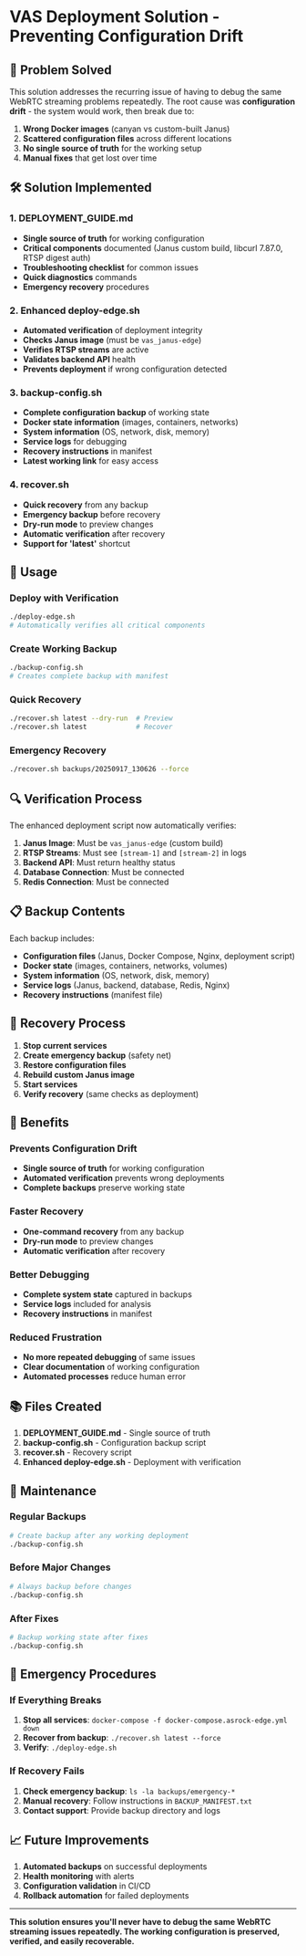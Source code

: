 # VAS Deployment Solution - Preventing Configuration Drift

## 🎯 **Problem Solved**

This solution addresses the recurring issue of having to debug the same WebRTC streaming problems repeatedly. The root cause was **configuration drift** - the system would work, then break due to:

1. **Wrong Docker images** (canyan vs custom-built Janus)
2. **Scattered configuration files** across different locations
3. **No single source of truth** for the working setup
4. **Manual fixes** that get lost over time

## 🛠️ **Solution Implemented**

### **1. DEPLOYMENT_GUIDE.md**
- **Single source of truth** for working configuration
- **Critical components** documented (Janus custom build, libcurl 7.87.0, RTSP digest auth)
- **Troubleshooting checklist** for common issues
- **Quick diagnostics** commands
- **Emergency recovery** procedures

### **2. Enhanced deploy-edge.sh**
- **Automated verification** of deployment integrity
- **Checks Janus image** (must be `vas_janus-edge`)
- **Verifies RTSP streams** are active
- **Validates backend API** health
- **Prevents deployment** if wrong configuration detected

### **3. backup-config.sh**
- **Complete configuration backup** of working state
- **Docker state information** (images, containers, networks)
- **System information** (OS, network, disk, memory)
- **Service logs** for debugging
- **Recovery instructions** in manifest
- **Latest working link** for easy access

### **4. recover.sh**
- **Quick recovery** from any backup
- **Emergency backup** before recovery
- **Dry-run mode** to preview changes
- **Automatic verification** after recovery
- **Support for 'latest'** shortcut

## 🚀 **Usage**

### **Deploy with Verification**
```bash
./deploy-edge.sh
# Automatically verifies all critical components
```

### **Create Working Backup**
```bash
./backup-config.sh
# Creates complete backup with manifest
```

### **Quick Recovery**
```bash
./recover.sh latest --dry-run  # Preview
./recover.sh latest            # Recover
```

### **Emergency Recovery**
```bash
./recover.sh backups/20250917_130626 --force
```

## 🔍 **Verification Process**

The enhanced deployment script now automatically verifies:

1. **Janus Image**: Must be `vas_janus-edge` (custom build)
2. **RTSP Streams**: Must see `[stream-1]` and `[stream-2]` in logs
3. **Backend API**: Must return healthy status
4. **Database Connection**: Must be connected
5. **Redis Connection**: Must be connected

## 📋 **Backup Contents**

Each backup includes:
- **Configuration files** (Janus, Docker Compose, Nginx, deployment script)
- **Docker state** (images, containers, networks, volumes)
- **System information** (OS, network, disk, memory)
- **Service logs** (Janus, backend, database, Redis, Nginx)
- **Recovery instructions** (manifest file)

## 🔄 **Recovery Process**

1. **Stop current services**
2. **Create emergency backup** (safety net)
3. **Restore configuration files**
4. **Rebuild custom Janus image**
5. **Start services**
6. **Verify recovery** (same checks as deployment)

## 🎉 **Benefits**

### **Prevents Configuration Drift**
- **Single source of truth** for working configuration
- **Automated verification** prevents wrong deployments
- **Complete backups** preserve working state

### **Faster Recovery**
- **One-command recovery** from any backup
- **Dry-run mode** to preview changes
- **Automatic verification** after recovery

### **Better Debugging**
- **Complete system state** captured in backups
- **Service logs** included for analysis
- **Recovery instructions** in manifest

### **Reduced Frustration**
- **No more repeated debugging** of same issues
- **Clear documentation** of working configuration
- **Automated processes** reduce human error

## 📚 **Files Created**

1. **DEPLOYMENT_GUIDE.md** - Single source of truth
2. **backup-config.sh** - Configuration backup script
3. **recover.sh** - Recovery script
4. **Enhanced deploy-edge.sh** - Deployment with verification

## 🔧 **Maintenance**

### **Regular Backups**
```bash
# Create backup after any working deployment
./backup-config.sh
```

### **Before Major Changes**
```bash
# Always backup before changes
./backup-config.sh
```

### **After Fixes**
```bash
# Backup working state after fixes
./backup-config.sh
```

## 🚨 **Emergency Procedures**

### **If Everything Breaks**
1. **Stop all services**: `docker-compose -f docker-compose.asrock-edge.yml down`
2. **Recover from backup**: `./recover.sh latest --force`
3. **Verify**: `./deploy-edge.sh`

### **If Recovery Fails**
1. **Check emergency backup**: `ls -la backups/emergency-*`
2. **Manual recovery**: Follow instructions in `BACKUP_MANIFEST.txt`
3. **Contact support**: Provide backup directory and logs

## 📈 **Future Improvements**

1. **Automated backups** on successful deployments
2. **Health monitoring** with alerts
3. **Configuration validation** in CI/CD
4. **Rollback automation** for failed deployments

---

**This solution ensures you'll never have to debug the same WebRTC streaming issues repeatedly. The working configuration is preserved, verified, and easily recoverable.**
